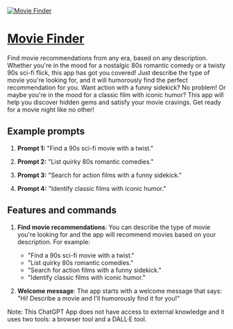 [![Movie Finder](https://files.oaiusercontent.com/file-oLXCSspvVIHpMuEg2URR2zKS?se=2123-10-18T00%3A27%3A44Z&sp=r&sv=2021-08-06&sr=b&rscc=max-age%3D31536000%2C%20immutable&rscd=attachment%3B%20filename%3D93b5909d-fcca-4830-9e60-1e2f610576c3.png&sig=/BJnFlZXW9hyBHA/gQUOEoUXslsra5CPFktGKT%2B7/ms%3D)](https://chat.openai.com/g/g-NpDyGADyv-movie-finder)

# [Movie Finder](https://chat.openai.com/g/g-NpDyGADyv-movie-finder)

Find movie recommendations from any era, based on any description. Whether you're in the mood for a nostalgic 80s romantic comedy or a twisty 90s sci-fi flick, this app has got you covered! Just describe the type of movie you're looking for, and it will humorously find the perfect recommendation for you. Want action with a funny sidekick? No problem! Or maybe you're in the mood for a classic film with iconic humor? This app will help you discover hidden gems and satisfy your movie cravings. Get ready for a movie night like no other!

## Example prompts

1. **Prompt 1:** "Find a 90s sci-fi movie with a twist."

2. **Prompt 2:** "List quirky 80s romantic comedies."

3. **Prompt 3:** "Search for action films with a funny sidekick."

4. **Prompt 4:** "Identify classic films with iconic humor."

## Features and commands

1. **Find movie recommendations**: You can describe the type of movie you're looking for and the app will recommend movies based on your description. For example:
   - "Find a 90s sci-fi movie with a twist."
   - "List quirky 80s romantic comedies."
   - "Search for action films with a funny sidekick."
   - "Identify classic films with iconic humor."
   
2. **Welcome message**: The app starts with a welcome message that says: "Hi! Describe a movie and I'll humorously find it for you!"

Note: This ChatGPT App does not have access to external knowledge and it uses two tools: a browser tool and a DALL·E tool.